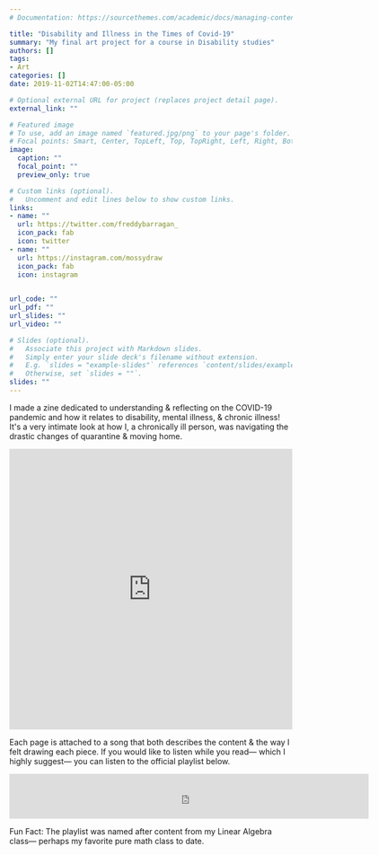 ```yaml
---
# Documentation: https://sourcethemes.com/academic/docs/managing-content/

title: "Disability and Illness in the Times of Covid-19"
summary: "My final art project for a course in Disability studies"
authors: []
tags: 
- Art
categories: []
date: 2019-11-02T14:47:00-05:00

# Optional external URL for project (replaces project detail page).
external_link: ""

# Featured image
# To use, add an image named `featured.jpg/png` to your page's folder.
# Focal points: Smart, Center, TopLeft, Top, TopRight, Left, Right, BottomLeft, Bottom, BottomRight.
image:
  caption: ""
  focal_point: ""
  preview_only: true

# Custom links (optional).
#   Uncomment and edit lines below to show custom links.
links:
- name: ""
  url: https://twitter.com/freddybarragan_
  icon_pack: fab
  icon: twitter
- name: ""
  url: https://instagram.com/mossydraw
  icon_pack: fab
  icon: instagram
  

url_code: ""
url_pdf: ""
url_slides: ""
url_video: ""

# Slides (optional).
#   Associate this project with Markdown slides.
#   Simply enter your slide deck's filename without extension.
#   E.g. `slides = "example-slides"` references `content/slides/example-slides.md`.
#   Otherwise, set `slides = ""`.
slides: ""
---
```


I made a zine dedicated to understanding & reflecting on the COVID-19 pandemic and how it relates to disability, mental illness, & chronic illness! It's a very intimate look at how I, a chronically ill person, was navigating the drastic changes of quarantine & moving home.  

<center>
<iframe src="https://cdn.flipsnack.com/widget/v2/widget.html?hash=f13agm3pr" width="100%" height="500" seamless="seamless" scrolling="no" frameBorder="0" allowFullScreen></iframe>
</center>

Each page is attached to a song that both describes the content & the way I felt drawing each piece. If you would like to listen while you read— which I highly suggest— you can listen to the official playlist below.

<center>

<iframe src="https://open.spotify.com/embed/playlist/01lZ5wZFe2p0z6LPCNBSil" width="640" height="80" frameborder="0" allowtransparency="true" allow="encrypted-media"></iframe>

</center>

Fun Fact: The playlist was named after content from my Linear Algebra class— perhaps my favorite pure math class to date.